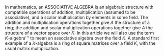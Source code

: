 In mathematics, an ASSOCIATIVE ALGEBRA is an algebraic structure with compatible operations of addition, multiplication (assumed to be associative), and a scalar multiplication by elements in some field. The addition and multiplication operations together give _A_ the structure of a ring; the addition and scalar multiplication operations together give _A_ the structure of a vector space over _K_. In this article we will also use the term _K_-algebra''' to mean an associative algebra over the field _K_. A standard first example of a _K_-algebra is a ring of square matrices over a field _K_, with the usual matrix multiplication.
